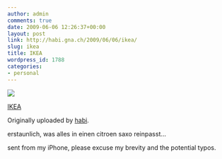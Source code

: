 ```yaml
---
author: admin
comments: true
date: 2009-06-06 12:26:37+00:00
layout: post
link: http://habi.gna.ch/2009/06/06/ikea/
slug: ikea
title: IKEA
wordpress_id: 1788
categories:
- personal
---
```



 [![](http://farm4.static.flickr.com/3319/3599763779_eda5bfed43_m.jpg)](http://www.flickr.com/photos/habi/3599763779/)
   

 
  [IKEA](http://www.flickr.com/photos/habi/3599763779/)
    

  Originally uploaded by [habi](http://www.flickr.com/people/habi/).
 



erstaunlich, was alles in einen citroen saxo reinpasst...  

  

sent from my iPhone, please excuse my brevity and the potential typos.
  

